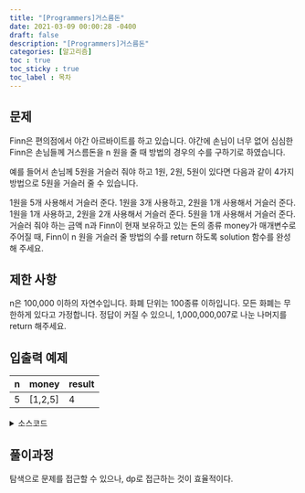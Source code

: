 ```yaml
---
title: "[Programmers]거스름돈"
date: 2021-03-09 00:00:28 -0400
draft: false
description: "[Programmers]거스름돈"
categories: [알고리즘]
toc : true
toc_sticky : true
toc_label : 목차
---
```


## 문제

Finn은 편의점에서 야간 아르바이트를 하고 있습니다. 야간에 손님이 너무 없어 심심한 Finn은 손님들께 거스름돈을 n 원을 줄 때 방법의 경우의 수를 구하기로 하였습니다.

예를 들어서 손님께 5원을 거슬러 줘야 하고 1원, 2원, 5원이 있다면 다음과 같이 4가지 방법으로 5원을 거슬러 줄 수 있습니다.

1원을 5개 사용해서 거슬러 준다.
1원을 3개 사용하고, 2원을 1개 사용해서 거슬러 준다.
1원을 1개 사용하고, 2원을 2개 사용해서 거슬러 준다.
5원을 1개 사용해서 거슬러 준다.
거슬러 줘야 하는 금액 n과 Finn이 현재 보유하고 있는 돈의 종류 money가 매개변수로 주어질 때, Finn이 n 원을 거슬러 줄 방법의 수를 return 하도록 solution 함수를 완성해 주세요.

## 제한 사항

n은 100,000 이하의 자연수입니다.
화폐 단위는 100종류 이하입니다.
모든 화폐는 무한하게 있다고 가정합니다.
정답이 커질 수 있으니, 1,000,000,007로 나눈 나머지를 return 해주세요.

## 입출력 예제
|n|money|result|
|---|----|-----|
|5|[1,2,5]|4|

<details>
<summary>소스코드</summary>
<div markdown="1">

```java

import java.util.*;

class Solution {
    public int solution(int n, int[] money) {
        int answer = 0;
        int arr[]=new int[n+1];
        Arrays.sort(money);
        
        arr[0]=1;
        for(int i=0;i<money.length;i++){
            for(int j=money[i];j<=n;j++){
                arr[j]+=arr[j-money[i]];
            }
        }
        return arr[n]%1000000007;
    }
}

```
</div>
</details>

## 풀이과정
탐색으로 문제를 접근할 수 있으나, dp로 접근하는 것이 효율적이다.